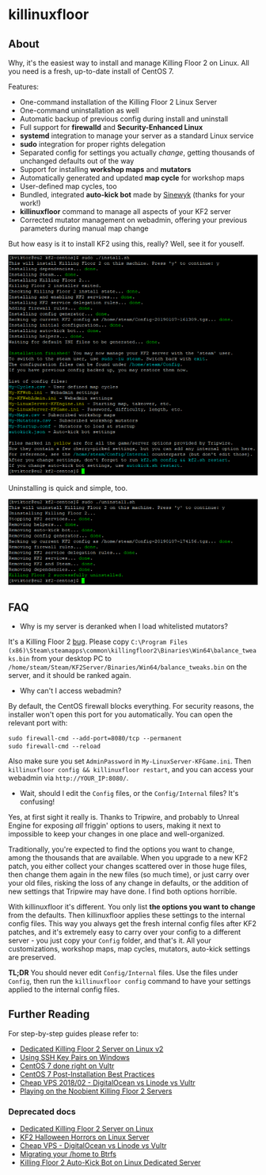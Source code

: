 # killinuxfloor

## About

Why, it's the easiest way to install and manage Killing Floor 2 on Linux. All you need is a fresh, up-to-date install of CentOS 7.

Features:

* One-command installation of the Killing Floor 2 Linux Server
* One-command uninstallation as well
* Automatic backup of previous config during install and uninstall
* Full support for **firewalld** and **Security-Enhanced Linux**
* **systemd** integration to manage your server as a standard Linux service
* **sudo** integration for proper rights delegation
* Separated config for settings you actually _change_, getting thousands of unchanged defaults out of the way
* Support for installing **workshop maps** and **mutators**
* Automatically generated and updated **map cycle** for workshop maps
* User-defined map cycles, too
* Bundled, integrated **auto-kick bot** made by [Sinewyk](https://github.com/Sinewyk/kf2_autokick) (thanks for your work!)
* **killinuxfloor** command to manage all aspects of your KF2 server
* Corrected mutator management on webadmin, offering your previous parameters during manual map change

But how easy is it to install KF2 using this, really? Well, see it for youself.

![](img/install.png)

Uninstalling is quick and simple, too.

![](img/uninstall.png)

## FAQ

* Why is my server is deranked when I load whitelisted mutators?

It's a Killing Floor 2 [bug](https://forums.tripwireinteractive.com/forum/killing-floor-2/technical-support-ae/the-bug-report-ae/2328058-whitelisted-mutator-got-unranked-in-these-conditions). Please copy `C:\Program Files (x86)\Steam\steamapps\common\killingfloor2\Binaries\Win64\balance_tweaks.bin` from your desktop PC to `/home/steam/Steam/KF2Server/Binaries/Win64/balance_tweaks.bin` on the server, and it should be ranked again.

* Why can't I access webadmin?

By default, the CentOS firewall blocks everything. For security reasons, the installer won't open this port for you automatically. You can open the relevant port with:

```
sudo firewall-cmd --add-port=8080/tcp --permanent
sudo firewall-cmd --reload
```

Also make sure you set `AdminPassword` in `My-LinuxServer-KFGame.ini`. Then `killinuxfloor config && killinuxfloor restart`, and you can access your webadmin via `http://YOUR_IP:8080/`.

* Wait, should I edit the `Config` files, or the `Config/Internal` files? It's confusing!

Yes, at first sight it really is. Thanks to Tripwire, and probably to Unreal Engine for exposing _all_ friggin' options to users, making it next to impossible to keep your changes in one place and well-organized.

Traditionally, you're expected to find the options you want to change, among the thousands that are available. When you upgrade to a new KF2 patch, you either collect your changes scattered over in those huge files, then change them again in the new files (so much time), or just carry over your old files, risking the loss of any change in defaults, or the addition of new settings that Tripwire may have done. I find both options horrible.

With killinuxfloor it's different. You only list **the options you want to change** from the defaults. Then killinuxfloor applies these settings to the internal config files. This way you always get the fresh internal config files after KF2 patches, and it's extremely easy to carry over your config to a different server - you just copy your `Config` folder, and that's it. All your customizations, workshop maps, map cycles, mutators, auto-kick settings are preserved.

**TL;DR** You should never edit `Config/Internal` files. Use the files under `Config`, then run the `killinuxfloor config` command to have your settings applied to the internal config files.

## Further Reading

For step-by-step guides please refer to:

* [Dedicated Killing Floor 2 Server on Linux v2](https://noobient.com/post/177032104336/dedicated-killing-floor-2-server-on-linux-v2)
* [Using SSH Key Pairs on Windows](https://noobient.com/post/177021102131/using-ssh-key-pairs-on-windows)
* [CentOS 7 done right on Vultr](https://noobient.com/post/177025083491/centos-7-done-right-on-vultr)
* [CentOS 7 Post-Installation Best Practices](https://noobient.com/post/177024981091/centos-7-post-installation-best-practices)
* [Cheap VPS 2018/02 - DigitalOcean vs Linode vs Vultr](https://noobient.com/post/170833729621/cheap-vps-201802-digitalocean-vs-linode-vs)
* [Playing on the Noobient Killing Floor 2 Servers](https://noobient.com/post/176812638301/playing-on-the-noobient-killing-floor-2-servers)

### Deprecated docs

* [Dedicated Killing Floor 2 Server on Linux](https://noobient.com/post/166215861971/dedicated-killing-floor-2-server-on-linux)
* [KF2 Halloween Horrors on Linux Server](https://noobient.com/post/166513354986/kf2-halloween-horrors-on-linux-server)
* [Cheap VPS - DigitalOcean vs Linode vs Vultr](https://noobient.com/post/166745112166/cheap-vps-digitalocean-vs-linode-vs-vultr)
* [Migrating your /home to Btrfs](https://noobient.com/post/168802452746/migrating-your-home-to-btrfs)
* [Killing Floor 2 Auto-Kick Bot on Linux Dedicated Server](https://noobient.com/post/175434585701/killing-floor-2-auto-kick-bot-on-linux-dedicated)
